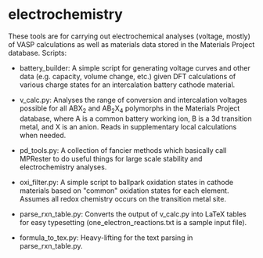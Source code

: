# electrochemistry

These tools are for carrying out electrochemical analyses (voltage, mostly) of VASP calculations as well as materials data stored in the Materials Project database.  Scripts:

* battery_builder: A simple script for generating voltage curves and other data (e.g. capacity, volume change, etc.) given DFT calculations of various charge states for an intercalation battery cathode material.

* v_calc.py: Analyses the range of conversion and intercalation voltages possible for all ABX<sub>2</sub> and AB<sub>2</sub>X<sub>4</sub> polymorphs in the Materials Project database, where A is a common battery working ion, B is a 3d transition metal, and X is an anion.  Reads in supplementary local calculations when needed.

* pd_tools.py: A collection of fancier methods which basically call MPRester to do useful things for large scale stability and electrochemistry analyses.

* oxi_filter.py: A simple script to ballpark oxidation states in cathode materials based on "common" oxidation states for each element. Assumes all redox chemistry occurs on the transition metal site. 

* parse\_rxn\_table.py: Converts the output of v\_calc.py into LaTeX tables for easy typesetting (one\_electron_reactions.txt is a sample input file).

* formula\_to\_tex.py: Heavy-lifting for the text parsing in parse\_rxn\_table.py. 